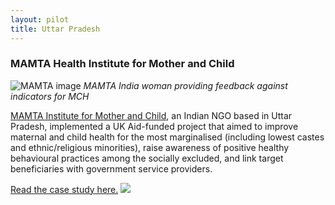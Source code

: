 ```yaml
---
layout: pilot
title: Uttar Pradesh
---
```

### MAMTA Health Institute for Mother and Child

![MAMTA image]({{site.baseurl}}/public/img/IndiaMAMTA/MAMTA.JPG)
*MAMTA India woman providing feedback against indicators for MCH*

[MAMTA Institute for Mother and Child](http://www.mamtahimc.org), an Indian NGO based in Uttar Pradesh, implemented a UK Aid-funded project that aimed to improve maternal and child health for the most marginalised (including lowest castes and ethnic/religious minorities), raise awareness of positive healthy behavioural practices among the socially excluded, and link target beneficiaries with government service providers.

[Read the case study here.]({{site.baseurl}}/public/files/MAMTAIndia.pdf)
<img style="margin:auto" src="{{site.baseurl}}/public/img/logos/partner/mamta.jpg">
